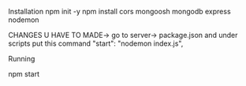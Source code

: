 Installation
npm init -y
npm install cors mongoosh mongodb express nodemon


CHANGES U HAVE TO MADE-> go to server-> package.json and under scripts put this command
"start": "nodemon index.js",


Running

npm start
